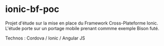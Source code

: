 # ionic-bf-poc

Projet d'étude sur la mise en place du Framework Cross-Plateforme Ionic.
L'étude porte sur un portage mobile prenant commme exemple Bison futé.

Technos : Cordova / Ionic / Angular JS
